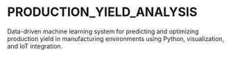 # PRODUCTION_YIELD_ANALYSIS
Data-driven machine learning system for predicting and optimizing production yield in manufacturing environments using Python, visualization, and IoT integration.

